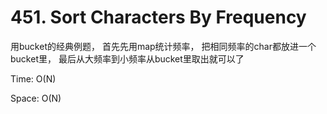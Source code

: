 # 451. Sort Characters By Frequency

用bucket的经典例题， 首先先用map统计频率， 把相同频率的char都放进一个bucket里， 最后从大频率到小频率从bucket里取出就可以了

Time: O(N)

Space: O(N)
